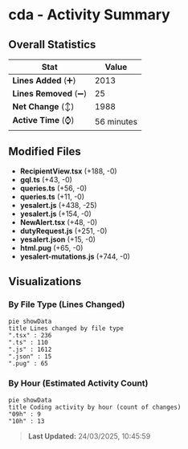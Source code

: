 # cda - Activity Summary 

## Overall Statistics

| Stat                   | Value                                                             |
| ---------------------- | ----------------------------------------------------------------- |
| **Lines Added** (➕)   | 2013                                          |
| **Lines Removed** (➖) | 25                                        |
| **Net Change** (↕)    | 1988                |
| **Active Time** (⌚)   | 56 minutes |


## Modified Files
- **RecipientView.tsx** (+188, -0)
- **gql.ts** (+43, -0)
- **queries.ts** (+56, -0)
- **queries.ts** (+11, -0)
- **yesalert.js** (+438, -25)
- **yesalert.js** (+154, -0)
- **NewAlert.tsx** (+48, -0)
- **dutyRequest.js** (+251, -0)
- **yesalert.json** (+15, -0)
- **html.pug** (+65, -0)
- **yesalert-mutations.js** (+744, -0)

## Visualizations

### By File Type (Lines Changed)

```mermaid
pie showData
title Lines changed by file type
".tsx" : 236
".ts" : 110
".js" : 1612
".json" : 15
".pug" : 65
```

### By Hour (Estimated Activity Count)

```mermaid
pie showData
title Coding activity by hour (count of changes)
"09h" : 9
"10h" : 13
```


> **Last Updated:** 24/03/2025, 10:45:59